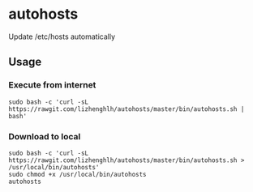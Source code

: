 # autohosts

Update /etc/hosts automatically

## Usage

### Execute from internet

```
sudo bash -c 'curl -sL https://rawgit.com/lizhenghlh/autohosts/master/bin/autohosts.sh | bash'
```

### Download to local

```
sudo bash -c 'curl -sL https://rawgit.com/lizhenghlh/autohosts/master/bin/autohosts.sh > /usr/local/bin/autohosts'
sudo chmod +x /usr/local/bin/autohosts
autohosts
```
